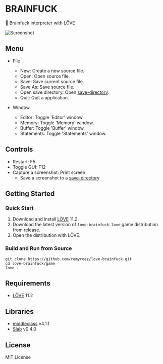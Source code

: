 # BRAINFUCK

:kiss: Brainfuck interpreter with LÖVE

![Screenshot](https://user-images.githubusercontent.com/1193542/59975752-86593f00-95f6-11e9-8229-5e4455c343f8.png)

## Menu

- File
    - New: Create a new source file.
    - Open: Open source file.
    - Save: Save current source file.
    - Save As: Save source file.
    - Open save directory: Open [save-directory](https://love2d.org/wiki/love.filesystem).
    - Quit: Quit a application.

- Window
    - Editor: Toggle 'Editor' window.
    - Memory: Toggle 'Memory' window.
    - Buffer: Toggle 'Buffer' window.
    - Statements: Toggle 'Statements' window.

## Controls

- Restart: F5
- Toggle GUI: F12
- Capture a screenshot: Print screen
    - Save a screenshot to a [save-directory](https://love2d.org/wiki/love.filesystem)

## Getting Started

### Quick Start

1. Download and install [LÖVE](https://love2d.org/) 11.2.
1. Download the latest version of `love-brainfuck.love` game distribution from release.
1. Open the distribution with LÖVE.

### Build and Run from Source

```
git clone https://github.com/remyroez/love-brainfuck.git
cd love-brainfuck/game
love .
```

## Requirements

- [LÖVE](https://love2d.org/) 11.2

## Libraries

- [middleclass](https://github.com/kikito/middleclass) v4.1.1
- [Slab](https://github.com/coding-jackalope/Slab) v0.4.0

## License

MIT License
